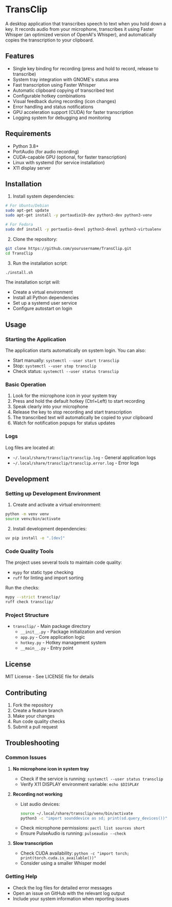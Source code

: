 # TransClip

A desktop application that transcribes speech to text when you hold down a key. It records audio from your microphone, transcribes it using Faster Whisper (an optimized version of OpenAI's Whisper), and automatically copies the transcription to your clipboard.

## Features

- Single key binding for recording (press and hold to record, release to transcribe)
- System tray integration with GNOME's status area
- Fast transcription using Faster Whisper
- Automatic clipboard copying of transcribed text
- Configurable hotkey combinations
- Visual feedback during recording (icon changes)
- Error handling and status notifications
- GPU acceleration support (CUDA) for faster transcription
- Logging system for debugging and monitoring

## Requirements

- Python 3.8+
- PortAudio (for audio recording)
- CUDA-capable GPU (optional, for faster transcription)
- Linux with systemd (for service installation)
- X11 display server

## Installation

1. Install system dependencies:

```bash
# For Ubuntu/Debian
sudo apt-get update
sudo apt-get install -y portaudio19-dev python3-dev python3-venv

# For Fedora
sudo dnf install -y portaudio-devel python3-devel python3-virtualenv
```

2. Clone the repository:

```bash
git clone https://github.com/yourusername/TransClip.git
cd TransClip
```

3. Run the installation script:

```bash
./install.sh
```

The installation script will:
- Create a virtual environment
- Install all Python dependencies
- Set up a systemd user service
- Configure autostart on login

## Usage

### Starting the Application

The application starts automatically on system login. You can also:

- Start manually: `systemctl --user start transclip`
- Stop: `systemctl --user stop transclip`
- Check status: `systemctl --user status transclip`

### Basic Operation

1. Look for the microphone icon in your system tray
2. Press and hold the default hotkey (Ctrl+Left) to start recording
3. Speak clearly into your microphone
4. Release the key to stop recording and start transcription
5. The transcribed text will automatically be copied to your clipboard
6. Watch for notification popups for status updates

### Logs

Log files are located at:
- `~/.local/share/transclip/transclip.log` - General application logs
- `~/.local/share/transclip/transclip.error.log` - Error logs

## Development

### Setting up Development Environment

1. Create and activate a virtual environment:
```bash
python -m venv venv
source venv/bin/activate
```

2. Install development dependencies:
```bash
uv pip install -e ".[dev]"
```

### Code Quality Tools

The project uses several tools to maintain code quality:

- `mypy` for static type checking
- `ruff` for linting and import sorting

Run the checks:
```bash
mypy --strict transclip/
ruff check transclip/
```

### Project Structure

- `transclip/` - Main package directory
  - `__init__.py` - Package initialization and version
  - `app.py` - Core application logic
  - `hotkey.py` - Hotkey management system
  - `__main__.py` - Entry point

## License

MIT License - See LICENSE file for details

## Contributing

1. Fork the repository
2. Create a feature branch
3. Make your changes
4. Run code quality checks
5. Submit a pull request

## Troubleshooting

### Common Issues

1. **No microphone icon in system tray**
   - Check if the service is running: `systemctl --user status transclip`
   - Verify X11 DISPLAY environment variable: `echo $DISPLAY`

2. **Recording not working**
   - List audio devices:
     ```bash
     source ~/.local/share/transclip/venv/bin/activate
     python3 -c "import sounddevice as sd; print(sd.query_devices())"
     ```
   - Check microphone permissions: `pactl list sources short`
   - Ensure PulseAudio is running: `pulseaudio --check`

3. **Slow transcription**
   - Check CUDA availability: `python -c "import torch; print(torch.cuda.is_available())"`
   - Consider using a smaller Whisper model

### Getting Help

- Check the log files for detailed error messages
- Open an issue on GitHub with the relevant log output
- Include your system information when reporting issues 